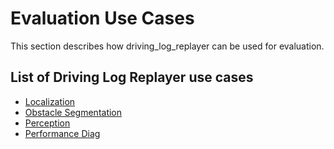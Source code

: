 # Evaluation Use Cases

This section describes how driving_log_replayer can be used for evaluation.

## List of Driving Log Replayer use cases

- [Localization](localization.en.md)
- [Obstacle Segmentation](obstacle_segmentation.en.md)
- [Perception](percepiton.en.md)
- [Performance Diag](performance_diag.en.md)
